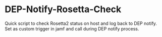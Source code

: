 # DEP-Notify-Rosetta-Check
Quick script to check Rosetta2 status on host and log back to DEP notify. Set as custom trigger in jamf and call during DEP notify process.
